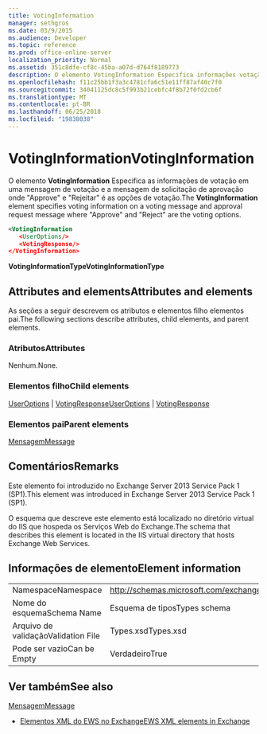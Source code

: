```yaml
---
title: VotingInformation
manager: sethgros
ms.date: 03/9/2015
ms.audience: Developer
ms.topic: reference
ms.prod: office-online-server
localization_priority: Normal
ms.assetid: 351c8dfe-cf8c-45ba-a07d-d764f8189773
description: O elemento VotingInformation Especifica informações votação em uma mensagem de votação e whereApproveandRejectare de mensagem de solicitação de aprovação, as opções de votação.
ms.openlocfilehash: f11c25bb1f3a3c4781cfa6c51e11ff87af40c7f0
ms.sourcegitcommit: 34041125dc8c5f993b21cebfc4f8b72f0fd2cb6f
ms.translationtype: MT
ms.contentlocale: pt-BR
ms.lasthandoff: 06/25/2018
ms.locfileid: "19838038"
---
```

# <a name="votinginformation"></a><span data-ttu-id="a2d36-103">VotingInformation</span><span class="sxs-lookup"><span data-stu-id="a2d36-103">VotingInformation</span></span>

<span data-ttu-id="a2d36-104">O elemento **VotingInformation** Especifica as informações de votação em uma mensagem de votação e a mensagem de solicitação de aprovação onde "Approve" e "Rejeitar" é as opções de votação.</span><span class="sxs-lookup"><span data-stu-id="a2d36-104">The **VotingInformation** element specifies voting information on a voting message and approval request message where "Approve" and "Reject" are the voting options.</span></span> 
  
```XML
<VotingInformation
   <UserOptions/>
   <VotingResponse/>
</VotingInformation>
```

 <span data-ttu-id="a2d36-105">**VotingInformationType**</span><span class="sxs-lookup"><span data-stu-id="a2d36-105">**VotingInformationType**</span></span>
## <a name="attributes-and-elements"></a><span data-ttu-id="a2d36-106">Attributes and elements</span><span class="sxs-lookup"><span data-stu-id="a2d36-106">Attributes and elements</span></span>

<span data-ttu-id="a2d36-107">As seções a seguir descrevem os atributos e elementos filho elementos pai.</span><span class="sxs-lookup"><span data-stu-id="a2d36-107">The following sections describe attributes, child elements, and parent elements.</span></span>
  
### <a name="attributes"></a><span data-ttu-id="a2d36-108">Atributos</span><span class="sxs-lookup"><span data-stu-id="a2d36-108">Attributes</span></span>

<span data-ttu-id="a2d36-109">Nenhum.</span><span class="sxs-lookup"><span data-stu-id="a2d36-109">None.</span></span>
  
### <a name="child-elements"></a><span data-ttu-id="a2d36-110">Elementos filho</span><span class="sxs-lookup"><span data-stu-id="a2d36-110">Child elements</span></span>

<span data-ttu-id="a2d36-111">[UserOptions](useroptions.md) | [VotingResponse](votingresponse.md)</span><span class="sxs-lookup"><span data-stu-id="a2d36-111">[UserOptions](useroptions.md) | [VotingResponse](votingresponse.md)</span></span>
  
### <a name="parent-elements"></a><span data-ttu-id="a2d36-112">Elementos pai</span><span class="sxs-lookup"><span data-stu-id="a2d36-112">Parent elements</span></span>

[<span data-ttu-id="a2d36-113">Mensagem</span><span class="sxs-lookup"><span data-stu-id="a2d36-113">Message</span></span>](message-ex15websvcsotherref.md)
  
## <a name="remarks"></a><span data-ttu-id="a2d36-114">Comentários</span><span class="sxs-lookup"><span data-stu-id="a2d36-114">Remarks</span></span>

<span data-ttu-id="a2d36-115">Este elemento foi introduzido no Exchange Server 2013 Service Pack 1 (SP1).</span><span class="sxs-lookup"><span data-stu-id="a2d36-115">This element was introduced in Exchange Server 2013 Service Pack 1 (SP1).</span></span>
  
<span data-ttu-id="a2d36-116">O esquema que descreve este elemento está localizado no diretório virtual do IIS que hospeda os Serviços Web do Exchange.</span><span class="sxs-lookup"><span data-stu-id="a2d36-116">The schema that describes this element is located in the IIS virtual directory that hosts Exchange Web Services.</span></span>
  
## <a name="element-information"></a><span data-ttu-id="a2d36-117">Informações de elemento</span><span class="sxs-lookup"><span data-stu-id="a2d36-117">Element information</span></span>

|||
|:-----|:-----|
|<span data-ttu-id="a2d36-118">Namespace</span><span class="sxs-lookup"><span data-stu-id="a2d36-118">Namespace</span></span>  <br/> |http://schemas.microsoft.com/exchange/services/2006/types  <br/> |
|<span data-ttu-id="a2d36-119">Nome do esquema</span><span class="sxs-lookup"><span data-stu-id="a2d36-119">Schema Name</span></span>  <br/> |<span data-ttu-id="a2d36-120">Esquema de tipos</span><span class="sxs-lookup"><span data-stu-id="a2d36-120">Types schema</span></span>  <br/> |
|<span data-ttu-id="a2d36-121">Arquivo de validação</span><span class="sxs-lookup"><span data-stu-id="a2d36-121">Validation File</span></span>  <br/> |<span data-ttu-id="a2d36-122">Types.xsd</span><span class="sxs-lookup"><span data-stu-id="a2d36-122">Types.xsd</span></span>  <br/> |
|<span data-ttu-id="a2d36-123">Pode ser vazio</span><span class="sxs-lookup"><span data-stu-id="a2d36-123">Can be Empty</span></span>  <br/> |<span data-ttu-id="a2d36-124">Verdadeiro</span><span class="sxs-lookup"><span data-stu-id="a2d36-124">True</span></span>  <br/> |
   
## <a name="see-also"></a><span data-ttu-id="a2d36-125">Ver também</span><span class="sxs-lookup"><span data-stu-id="a2d36-125">See also</span></span>



[<span data-ttu-id="a2d36-126">Mensagem</span><span class="sxs-lookup"><span data-stu-id="a2d36-126">Message</span></span>](message-ex15websvcsotherref.md)


- [<span data-ttu-id="a2d36-127">Elementos XML do EWS no Exchange</span><span class="sxs-lookup"><span data-stu-id="a2d36-127">EWS XML elements in Exchange</span></span>](ews-xml-elements-in-exchange.md)

